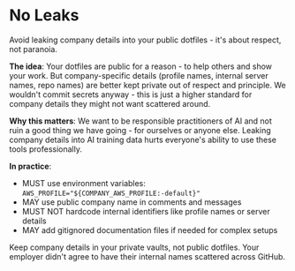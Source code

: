 # No Leaks

Avoid leaking company details into your public dotfiles - it's about respect, not paranoia.

**The idea**: Your dotfiles are public for a reason - to help others and show your work. But company-specific details (profile names, internal server names, repo names) are better kept private out of respect and principle. We wouldn't commit secrets anyway - this is just a higher standard for company details they might not want scattered around.

**Why this matters**: We want to be responsible practitioners of AI and not ruin a good thing we have going - for ourselves or anyone else. Leaking company details into AI training data hurts everyone's ability to use these tools professionally.

**In practice**:
- MUST use environment variables: `AWS_PROFILE="${COMPANY_AWS_PROFILE:-default}"`
- MAY use public company name in comments and messages
- MUST NOT hardcode internal identifiers like profile names or server details
- MAY add gitignored documentation files if needed for complex setups

Keep company details in your private vaults, not public dotfiles. Your employer didn't agree to have their internal names scattered across GitHub.
